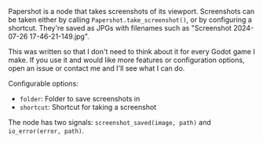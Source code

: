 Papershot is a node that takes screenshots of its viewport. Screenshots can be taken either by calling `Papershot.take_screenshot()`, or by configuring a shortcut. They're saved as JPGs with filenames such as "Screenshot 2024-07-26 17-46-21-149.jpg".

This was written so that I don't need to think about it for every Godot game I make. If you use it and would like more features or configuration options, open an issue or contact me and I'll see what I can do.

Configurable options:
- `folder`: Folder to save screenshots in
- `shortcut`: Shortcut for taking a screenshot

The node has two signals: `screenshot_saved(image, path)` and `io_error(error, path)`.
